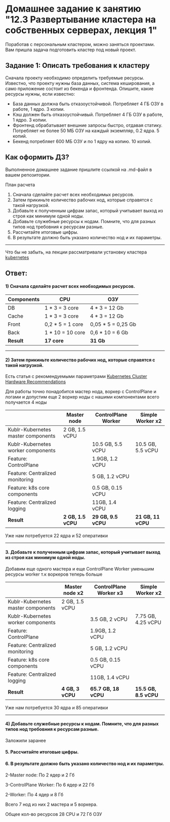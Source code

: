 # Домашнее задание к занятию "12.3 Развертывание кластера на собственных серверах, лекция 1"
Поработав с персональным кластером, можно заняться проектами. Вам пришла задача подготовить кластер под новый проект.

## Задание 1: Описать требования к кластеру
Сначала проекту необходимо определить требуемые ресурсы. Известно, что проекту нужны база данных, система кеширования, а само приложение состоит из бекенда и фронтенда. Опишите, какие ресурсы нужны, если известно:

* База данных должна быть отказоустойчивой. Потребляет 4 ГБ ОЗУ в работе, 1 ядро. 3 копии.
* Кэш должен быть отказоустойчивый. Потребляет 4 ГБ ОЗУ в работе, 1 ядро. 3 копии.
* Фронтенд обрабатывает внешние запросы быстро, отдавая статику. Потребляет не более 50 МБ ОЗУ на каждый экземпляр, 0.2 ядра. 5 копий.
* Бекенд потребляет 600 МБ ОЗУ и по 1 ядру на копию. 10 копий.

## Как оформить ДЗ?

Выполненное домашнее задание пришлите ссылкой на .md-файл в вашем репозитории.

План расчета
1. Сначала сделайте расчет всех необходимых ресурсов.
2. Затем прикиньте количество рабочих нод, которые справятся с такой нагрузкой.
3. Добавьте к полученным цифрам запас, который учитывает выход из строя как минимум одной ноды.
4. Добавьте служебные ресурсы к нодам. Помните, что для разных типов нод требовния к ресурсам разные.
5. Рассчитайте итоговые цифры.
6. В результате должно быть указано количество нод и их параметры.

---

Что бы не забыть, на лекции рассматривали установку кластера [kubernetes](https://github.com/aak74/kubernetes-for-beginners/tree/master/15-install/10-kubeadm)

## Ответ:

#### 1) Сначала сделайте расчет всех необходимых ресурсов.

| Components | CPU              | ОЗУ                |
|------------|------------------|--------------------|
| DB         | 1 * 3 = 3 core   | 4 * 3 = 12 Gb      |     
| Cache      | 1 * 3 = 3 core   | 4 * 3 = 12 Gb      | 
| Front      | 0,2 * 5 = 1 core | 0,05 * 5 = 0,25 Gb | 
| Back       | 1 * 10 = 10 core | 0,6 * 10 = 6 Gb    | 
| **Result** | **17 core**      | **31 Gb**          | 

---

#### 2) Затем прикиньте количество рабочих нод, которые справятся с такой нагрузкой.

Есть статья с рекомендуемыми параметрами [Kubernetes Cluster Hardware Recommendations](https://docs.kublr.com/installation/hardware-recommendation/)

Для работы точно понадобится мастер нода, воркер с ControlPlane и логами и допустим еще 2 воркер ноды с нашими компонентами всего получается 4 ноды

|                                    | Master node         | ControlPlane Worker | Simple Worker x2   |
|------------------------------------|---------------------|---------------------|--------------------|
| Kublr-Kubernetes master components | 2 GB, 1.5 vCPU      |                     |                    | 
| Kublr-Kubernetes worker components |                     | 10.5 GB, 5.5 vCPU   | 10.5 GB, 5.5 vCPU  | 
| Feature: ControlPlane              |                     | 1.9GB, 1.2 vCPU     |                    | 
| Feature: Centralized monitoring    |                     | 5 GB, 1.2 vCPU      |                    |
| Feature: k8s core components       |                     | 0.5 GB, 0.15 vCPU   |                    |
| Feature: Centralized logging       |                     | 11GB, 1.4 vCPU      |                    |
| **Result**                         | **2 GB, 1.5 vCPU**  | **29 GB, 9.5 vCPU** | **21 GB, 11 vCPU** |

Уже нам потребуется 22 ядра и 52 оперативки

---

#### 3. Добавьте к полученным цифрам запас, который учитывает выход из строя как минимум одной ноды.

Добавим еще одного мастера и еще ControlPlane Worker уменьшим ресурсы worker т.к воркеров теперь больше

|                                    | Master node  x2  | ControlPlane Worker x3 | Simple Worker x2      |
|------------------------------------|------------------|------------------------|-----------------------|
| Kublr-Kubernetes master components | 2 GB, 1.5 vCPU   |                        |                       | 
| Kublr-Kubernetes worker components |                  | 3.5 GB, 2 vCPU         | 7.75 GB, 4.25 vCPU    | 
| Feature: ControlPlane              |                  | 1.9GB, 1.2 vCPU        |                       | 
| Feature: Centralized monitoring    |                  | 5 GB, 1.2 vCPU         |                       |
| Feature: k8s core components       |                  | 0.5 GB, 0.15 vCPU      |                       |
| Feature: Centralized logging       |                  | 11GB, 1.4 vCPU         |                       |
| **Result**                         | **4 GB, 3 vCPU** | **65.7 GB, 18 vCPU**   | **15.5 GB, 8.5 vCPU** |

Уже нам потребуется 30 ядра и 85 оперативки

---

####  4) Добавьте служебные ресурсы к нодам. Помните, что для разных типов нод требовния к ресурсам разные.

Заложили заранее

####  5. Рассчитайте итоговые цифры.
####  6. В результате должно быть указано количество нод и их параметры.

2-Master node: По 2 ядер и 2 Гб

3-ControlPlane Worker: По 6 ядер и 22 Гб

2-Worker: По 4 ядер и 8 Гб

Всего 7 нод из них 2 мастера и 5 воркера.

Общее кол-во ресурсов 28 CPU и 72 Гб ОЗУ